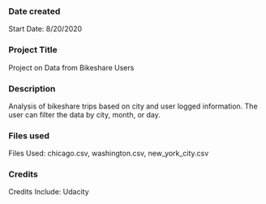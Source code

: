 ### Date created
Start Date: 8/20/2020

### Project Title
Project on Data from Bikeshare Users

### Description
Analysis of bikeshare trips based on city and user logged information. The user can filter the data by city, month, or day.

### Files used
Files Used:
chicago.csv, washington.csv, new_york_city.csv

### Credits
Credits Include: Udacity
